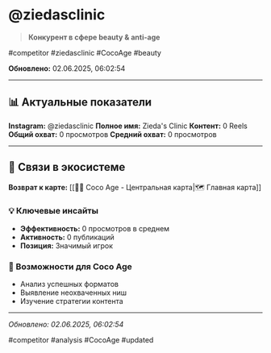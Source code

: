 # @ziedasclinic

> **Конкурент в сфере beauty & anti-age**

#competitor #ziedasclinic #CocoAge #beauty

**Обновлено:** 02.06.2025, 06:02:54

---

## 📊 Актуальные показатели

**Instagram:** @ziedasclinic
**Полное имя:** Zieda's Clinic
**Контент:** 0 Reels
**Общий охват:** 0 просмотров
**Средний охват:** 0 просмотров

---

## 🔗 Связи в экосистеме

**Возврат к карте:** [[🥥✨ Coco Age - Центральная карта|🗺️ Главная карта]]

### 💡 Ключевые инсайты
- **Эффективность:** 0 просмотров в среднем
- **Активность:** 0 публикаций
- **Позиция:** Значимый игрок

### 🎯 Возможности для Coco Age
- Анализ успешных форматов
- Выявление неохваченных ниш
- Изучение стратегии контента

---

*Обновлено: 02.06.2025, 06:02:54*

#competitor #analysis #CocoAge #updated